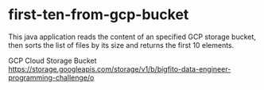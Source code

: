 # first-ten-from-gcp-bucket

This java application reads the content of an specified GCP storage bucket, then sorts the list of files by its size and returns the first 10 elements.

GCP Cloud Storage Bucket
https://storage.googleapis.com/storage/v1/b/bigfito-data-engineer-programming-challenge/o
